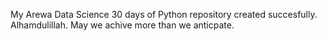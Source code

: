 My Arewa Data Science 30 days of Python repository created succesfully. Alhamdulillah. May we achive more than we anticpate.

